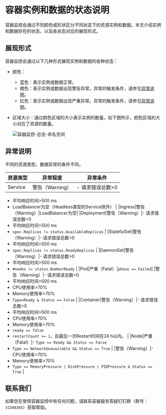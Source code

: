 # 容器实例和数据的状态说明

容器监控会通过不同颜色或形状区分不同状态下的资源实例和数据。本文介绍实例和数据存在的状态，以及各状态对应的展现形式。

## 展现形式

容器监控会通过以下几种形式展现实例和数据的各种状态：

-   颜色：
    -   蓝色：表示实例或数据正常。
    -   橙色：表示实例或数据出现警告异常。异常的触发条件，请参见[异常说明](#section_zif_bv5_hfo)。
    -   红色：表示实例或数据出现严重异常。异常的触发条件，请参见[异常说明](#section_zif_bv5_hfo)。
-   区域大小：通过颜色区域的大小表示实例的数量。如下图所示，颜色区域的大小对应了资源的数量。

    ![容器监控-总览-命名空间](https://static-aliyun-doc.oss-accelerate.aliyuncs.com/assets/img/zh-CN/0804383261/p254105.png)


## 异常说明

不同的资源类型，数据异常的条件不同。

|资源类型|异常程度|异常条件|
|----|----|----|
|Service|警告（Warning）|-   请求错误总数\>0
-   平均响应时间\>500 ms
-   LoadBalancer为空（Headless类型的Service除外） |
|Ingress|警告（Warning）|LoadBalancer为空|
|Deployment|警告（Warning）|-   请求错误总数\>0
-   平均响应时间\>500 ms
-   `spec.Replicas != status.AvailableReplicas` |
|StatefulSet|警告（Warning）|-   请求错误总数\>0
-   平均响应时间\>500 ms
-   `spec.Replicas != status.ReadyReplicas` |
|DaemonSet|警告（Warning）|-   请求错误总数\>0
-   平均响应时间\>500 ms
-   `#nodes != status.NumberReady` |
|Pod|严重（Fatal）|`phase == Failed`|
|警告（Warning）|-   请求错误总数\>0
-   平均响应时间\>500 ms
-   CPU使用率\>70%
-   Memory使用率\>70%
-   `Type=Ready & Status == False` |
|Container|警告（Warning）|-   请求错误总数\>0
-   平均响应时间\>500 ms
-   CPU使用率\>70%
-   Memory使用率\>70%
-   `ready == false`
-   `restartCount >= 1`，且最后一次Restart时间在24 h以内。 |
|Node|严重（Fatal）|-   `Type == Ready && Status == False`
-   `Type == NetworkUnavailable && Status == True` |
|警告（Warning）|-   CPU使用率\>70%
-   Memory使用率\>70%
-   `Type == MemoryPressure | DiskPressure | PIDPressure & Status == True` |

## 联系我们

如果您在使用容器监控中有任何问题，请联系容器服务答疑钉钉群（群号：`31588365`）获取帮助。


